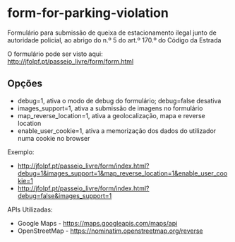 # form-for-parking-violation

Formulário para submissão de queixa de estacionamento ilegal junto de autoridade policial, ao abrigo do n.º 5 do art.º 170.º do Código da Estrada

O formulário pode ser visto aqui: http://jfolpf.pt/passeio_livre/form/form.html

## Opções

 * debug=1, ativa o modo de debug do formulário; debug=false desativa
 * images_support=1, ativa a submissão de imagens no formulário
 * map_reverse_location=1, ativa a geolocalização, mapa e reverse location
 * enable_user_cookie=1, ativa a memorização dos dados do utilizador numa cookie no browser

Exemplo:
 
 * http://jfolpf.pt/passeio_livre/form/index.html?debug=1&images_support=1&map_reverse_location=1&enable_user_cookie=1 
 * http://jfolpf.pt/passeio_livre/form/index.html?debug=false&images_support=1

APIs Utilizadas:

 * Google Maps - https://maps.googleapis.com/maps/api
 * OpenStreetMap - https://nominatim.openstreetmap.org/reverse
 
